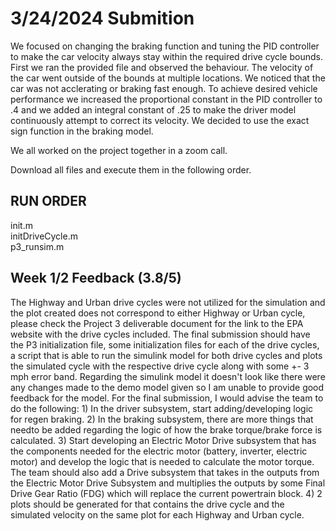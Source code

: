 # 3/24/2024 Submition 
We focused on changing the braking function and tuning the PID controller to make the car velocity always stay within the required drive cycle bounds. First we ran the provided file and observed the behaviour. The velocity of the car went outside of the bounds at multiple locations. We noticed that the car was not acclerating or braking fast enough. To achieve desired vehicle performance we increased the proportional constant in the PID controller to .4 and we added an integral constant of .25 to make the driver model continuously attempt to correct its velocity. We decided to use the exact sign function in the braking model.

We all worked on the project together in a zoom call.

Download all files and execute them in the following order.
## RUN ORDER
init.m\
initDriveCycle.m\
p3_runsim.m

## Week 1/2 Feedback (3.8/5)
The Highway and Urban drive cycles were not utilized for the simulation and the plot created does not correspond to either Highway or Urban cycle, please check the Project 3 deliverable document for the link to the EPA website with the drive cycles included. The final submission should have the P3 initialization file, some initialization files for each of the drive cycles, a script that is able to run the simulink model for both drive cycles and plots the simulated cycle with the respective drive cycle along with some +- 3 mph error band. Regarding the simulink model it doesn't look like there were any changes made to the demo model given so I am unable to provide good feedback for the model. For the final submission, I would advise the team to do the following: 1) In the driver subsystem, start adding/developing logic for regen braking. 2) In the braking subsystem, there are more things that needto be added regarding the logic of how the brake torque/brake force is calculated. 3) Start developing an Electric Motor Drive subsystem that has the components needed for the electric motor (battery, inverter, electric motor) and develop the logic that is needed to calculate the motor torque. The team should also add a Drive subsystem that takes in the outputs from the Electric Motor Drive Subsystem and multiplies the outputs by some Final Drive Gear Ratio (FDG) which will replace the current powertrain block. 4) 2 plots should be generated for that contains the drive cycle and the simulated velocity on the same plot for each Highway and Urban cycle. 
